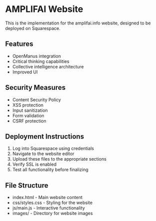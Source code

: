 # AMPLIFAI Website

This is the implementation for the amplifai.info website, designed to be deployed on Squarespace.

## Features
- OpenManus integration
- Critical thinking capabilities
- Collective intelligence architecture
- Improved UI

## Security Measures
- Content Security Policy
- XSS protection
- Input sanitization
- Form validation
- CSRF protection

## Deployment Instructions
1. Log into Squarespace using credentials
3. Navigate to the website editor
4. Upload these files to the appropriate sections
5. Verify SSL is enabled
6. Test all functionality before finalizing

## File Structure
- index.html - Main website content
- css/styles.css - Styling for the website
- js/main.js - Interactive functionality
- images/ - Directory for website images
